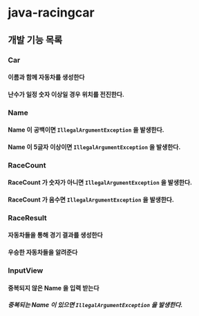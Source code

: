 # java-racingcar

## 개발 기능 목록

### Car

#### 이름과 함께 자동차를 생성한다
#### 난수가 일정 숫자 이상일 경우 위치를 전진한다. 

### Name

#### Name 이 공백이면 `IllegalArgumentException` 을 발생한다.

#### Name 이 5글자 이상이면 `IllegalArgumentException` 을 발생한다.

### RaceCount

#### RaceCount 가 숫자가 아니면 `IllegalArgumentException` 을 발생한다.

#### RaceCount 가 음수면 `IllegalArgumentException` 을 발생한다.

### RaceResult

#### 자동차들을 통해 경기 결과를 생성한다

#### 우승한 자동차들을 알려준다

### InputView

#### 중복되지 않은 Name 을 입력 받는다

##### 중복되는 Name 이 있으면 `IllegalArgumentException` 을 발생한다.